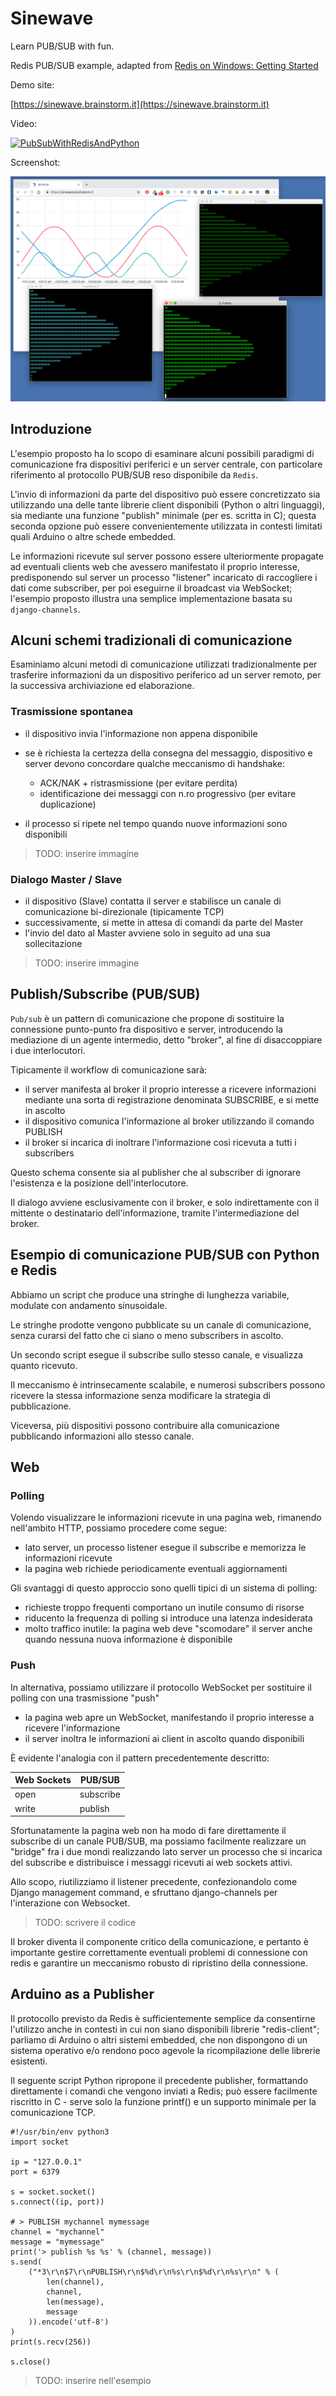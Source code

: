 
Sinewave
========

Learn PUB/SUB with fun.

Redis PUB/SUB example, adapted from [Redis on Windows: Getting Started](https://channel9.msdn.com/Blogs/Interoperability/Redis-on-Windows-Getting-Started)

Demo site:

[https://sinewave.brainstorm.it](https://sinewave.brainstorm.it)

Video:

[![PubSubWithRedisAndPython](https://i.vimeocdn.com/video/738556705_640.webp)](https://player.vimeo.com/video/300250331 "PubSubWithRedisAndPython")

Screenshot:

![screenshot](screenshot.png)


## Introduzione

L'esempio proposto ha lo scopo di esaminare alcuni possibili paradigmi di comunicazione fra dispositivi periferici e un server centrale, con particolare riferimento al protocollo PUB/SUB reso disponibile da `Redis`.

L'invio di informazioni da parte del dispositivo può essere concretizzato sia utilizzando una delle tante librerie client disponibili (Python o altri linguaggi), sia mediante una funzione "publish" minimale (per es. scritta in C); questa seconda opzione può essere convenientemente utilizzata in contesti limitati quali Arduino o altre schede embedded.

Le informazioni ricevute sul server possono essere ulteriormente propagate ad eventuali clients web che avessero manifestato il proprio interesse, predisponendo sul server un processo "listener" incaricato di raccogliere i dati come subscriber, per poi eseguirne il broadcast via WebSocket; l'esempio proposto illustra una semplice implementazione basata su `django-channels`.


## Alcuni schemi tradizionali di comunicazione

Esaminiamo alcuni metodi di comunicazione utilizzati tradizionalmente per trasferire
informazioni da un dispositivo periferico ad un server remoto,
per la successiva archiviazione ed elaborazione.

### Trasmissione spontanea

- il dispositivo invia l'informazione non appena disponibile
- se è richiesta la certezza della consegna del messaggio,
  dispositivo e server devono concordare qualche meccanismo di handshake:

    + ACK/NAK + ristrasmissione (per evitare perdita)
    + identificazione dei messaggi con n.ro progressivo (per evitare duplicazione)

- il processo si ripete nel tempo quando nuove informazioni sono disponibili

>TODO: inserire immagine

### Dialogo Master / Slave

- il dispositivo (Slave) contatta il server e stabilisce un canale di comunicazione
  bi-direzionale (tipicamente TCP)
- successivamente, si mette in attesa di comandi da parte del Master
- l'invio del dato al Master avviene solo in seguito ad una sua sollecitazione

>TODO: inserire immagine

## Publish/Subscribe (PUB/SUB)

`Pub/sub` è un pattern di comunicazione che propone di sostituire la connessione
punto-punto fra dispositivo e server, introducendo la mediazione di un agente
intermedio, detto "broker", al fine di disaccoppiare i due interlocutori.

Tipicamente il workflow di comunicazione sarà:

- il server manifesta al broker il proprio interesse a ricevere informazioni
  mediante una sorta di registrazione denominata SUBSCRIBE, e si mette in ascolto
- il dispositivo comunica l'informazione al broker utilizzando il comando PUBLISH
- il broker si incarica di inoltrare l'informazione così ricevuta a tutti i subscribers

Questo schema consente sia al publisher che al subscriber di ignorare
l'esistenza e la posizione dell'interlocutore.

Il dialogo avviene esclusivamente con il broker, e solo indirettamente con il
mittente o destinatario dell'informazione, tramite l'intermediazione del broker.


## Esempio di comunicazione PUB/SUB con Python e Redis

Abbiamo un script che produce una stringhe di lunghezza variabile, modulate con andamento sinusoidale.

Le stringhe prodotte vengono pubblicate su un canale di comunicazione, senza curarsi del fatto che ci siano o meno subscribers in ascolto.

Un secondo script esegue il subscribe sullo stesso canale, e visualizza quanto ricevuto.

Il meccanismo è intrinsecamente scalabile, e numerosi subscribers possono ricevere la stessa informazione senza modificare la strategia di pubblicazione.

Viceversa, più dispositivi possono contribuire alla comunicazione pubblicando informazioni allo stesso canale.


## Web

### Polling

Volendo visualizzare le informazioni ricevute in una pagina web, rimanendo nell'ambito HTTP, possiamo procedere come segue:

- lato server, un processo listener esegue il subscribe
  e memorizza le informazioni ricevute
- la pagina web richiede periodicamente eventuali aggiornamenti

Gli svantaggi di questo approccio sono quelli tipici di un sistema di polling:

- richieste troppo frequenti comportano un inutile consumo di risorse
- riducento la frequenza di polling si introduce una latenza indesiderata
- molto traffico inutile: la pagina web deve "scomodare" il server anche quando
  nessuna nuova informazione è disponibile

### Push

In alternativa, possiamo utilizzare il protocollo WebSocket per sostituire il
polling con una trasmissione "push"

- la pagina web apre un WebSocket, manifestando il proprio interesse a ricevere
  l'informazione
- il server inoltra le informazioni ai client in ascolto quando disponibili

È evidente l'analogia con il pattern precedentemente descritto:

| Web Sockets     | PUB/SUB   |
|-----------------|-----------|
| open            | subscribe |
| write           | publish   |


Sfortunatamente la pagina web non ha modo di fare direttamente il subscribe di un canale PUB/SUB, ma possiamo facilmente realizzare un "bridge" fra i due mondi realizzando lato server un processo che si incarica del subscribe e distribuisce
i messaggi ricevuti ai web sockets attivi.

Allo scopo, riutilizziamo il listener precedente, confezionandolo come Django management command, e sfruttano django-channels per l'interazione con Websocket.

>TODO: scrivere il codice

Il broker diventa il componente critico della comunicazione, e pertanto è importante gestire correttamente eventuali problemi di connessione con redis e garantire un meccanismo robusto di ripristino della connessione.


## Arduino as a Publisher

Il protocollo previsto da Redis è sufficientemente semplice da consentirne l'utilizzo anche in contesti in cui non siano disponibili librerie "redis-client"; parliamo di Arduino o altri sistemi embedded, che non dispongono di un sistema operativo e/o rendono poco agevole la ricompilazione delle librerie esistenti.

Il seguente script Python ripropone il precedente publisher, formattando direttamente i comandi che vengono inviati a Redis; può essere facilmente riscritto in C - serve solo la funzione printf() e un supporto minimale per la comunicazione TCP.


    #!/usr/bin/env python3
    import socket

    ip = "127.0.0.1"
    port = 6379

    s = socket.socket()
    s.connect((ip, port))

    # > PUBLISH mychannel mymessage
    channel = "mychannel"
    message = "mymessage"
    print('> publish %s %s' % (channel, message))
    s.send(
        ("*3\r\n$7\r\nPUBLISH\r\n$%d\r\n%s\r\n$%d\r\n%s\r\n" % (
            len(channel),
            channel,
            len(message),
            message
        )).encode('utf-8')
    )
    print(s.recv(256))

    s.close()

>TODO: inserire nell'esempio

